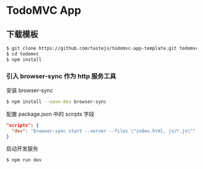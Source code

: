 # TodoMVC App

## 下载模板

```bash
$ git clone https://github.com/tastejs/todomvc-app-template.git todomvc
$ cd todomvc
$ npm install
```

### 引入 browser-sync 作为 http 服务工具

安装 browser-sync

```bash
$ npm install --save-dev browser-sync
```

配置 package.json 中的 scirpts 字段

```json
"scripts": {
  "dev": "browser-sync start --server --files \"index.html, js/*.js\""
}
```

启动开发服务

```bash
$ npm run dev
```

